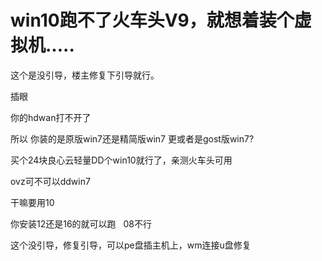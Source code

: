 # win10跑不了火车头V9，就想着装个虚拟机.....


这个是没引导，楼主修复下引导就行。

插眼

你的hdwan打不开了

所以 你装的是原版win7还是精简版win7 更或者是gost版win7?

买个24块良心云轻量DD个win10就行了，亲测火车头可用

ovz可不可以ddwin7

干嘛要用10

你安装12还是16的就可以跑&nbsp; &nbsp;08不行

这个没引导，修复引导，可以pe盘插主机上，wm连接u盘修复
